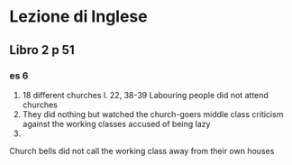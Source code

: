 # Lezione di Inglese


## Libro 2  p 51

### es 6
1. 18 different churches
l. 22, 38-39
Labouring people did not attend churches
2. They did nothing but watched the church-goers
middle class criticism against the working classes
accused of being lazy
3. 
Church bells did not call the working class away from their own houses
<!--stackedit_data:
eyJoaXN0b3J5IjpbMTI5ODQxOTkyNywxMDI5NTI2Mjg4XX0=
-->